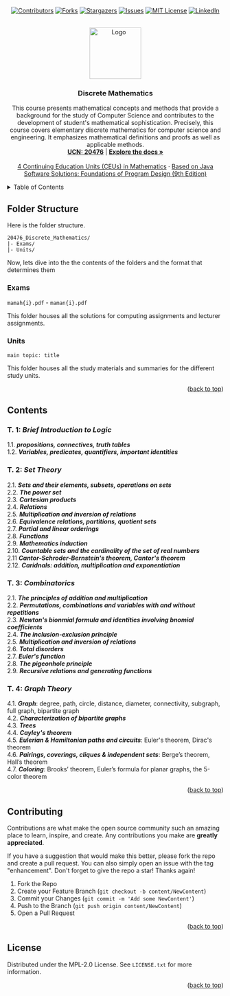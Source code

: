 <!-- Improved compatibility of back to top link: See: https://github.com/othneildrew/Best-README-Template/pull/73 -->
<a name="readme-top"></a>
<!--
*** Thanks for checking out the Best-README-Template. If you have a suggestion
*** that would make this better, please fork the repo and create a pull request
*** or simply open an issue with the tag "enhancement".
*** Don't forget to give the project a star!
*** Thanks again! Now go create something AMAZING! :D
-->



<!-- PROJECT SHIELDS -->
<!--
*** I'm using markdown "reference style" links for readability.
*** Reference links are enclosed in brackets [ ] instead of parentheses ( ).
*** See the bottom of this document for the declaration of the reference variables
*** for contributors-url, forks-url, etc. This is an optional, concise syntax you may use.
*** https://www.markdownguide.org/basic-syntax/#reference-style-links
-->
<div align="center">

[![Contributors][contributors-shield]][contributors-url]
[![Forks][forks-shield]][forks-url]
[![Stargazers][stars-shield]][stars-url]
[![Issues][issues-shield]][issues-url]
[![MIT License][license-shield]][license-url]
[![LinkedIn][linkedin-shield]][linkedin-url]

</div>


<!-- PROJECT LOGO -->
<br />
<div align="center">
  <a href="https://github.com/ladunjexa/20476_Discrete_Mathematics">
    <img src="https://cdn-icons-png.flaticon.com/512/5169/5169334.png" alt="Logo" width="120" height="120">
  </a>

<h3 align="center">Discrete Mathematics</h3>
  <p align="center">
    This course presents mathematical concepts and methods that provide a background for the study of Computer Science and contributes to the development of student's mathematical sophistication.
    Precisely, this course covers elementary discrete mathematics for computer science and engineering. It emphasizes mathematical definitions and proofs as well as applicable methods.
    <br />
    <a href="https://github.com/ladunjexa/20476_Discrete_Mathematics"><strong>UCN: 20476</strong></a> |
    <a href="https://github.com/ladunjexa/20476_Discrete_Mathematics"><strong>Explore the docs »</strong></a>
    <br />
    <br />
    <a href="https://github.com/ladunjexa/20476_Discrete_Mathematics/issues">4 Continuing Education Units (CEUs) in Mathematics</a>
    ·
    <a href="https://github.com/ladunjexa/20476_Discrete_Mathematics/issues">Based on Java Software Solutions: Foundations of Program Design (9th Edition)</a>
  </p>
</div>

<!-- TABLE OF CONTENTS -->
<details>
  <summary>Table of Contents</summary>
  <ol>
    <li>
      <a href="#folder-structure">Folder Structure</a>
    </li>
    <li><a href="#contents">Contents</a></li>
    <li><a href="#contributing">Contributing</a></li>
    <li><a href="#license">License</a></li>
  </ol>
</details>

<!-- FOLDER STRUCTURE -->
## Folder Structure

Here is the folder structure.
```
20476_Discrete_Mathematics/
|- Exams/
|- Units/
```

Now, lets dive into the the contents of the folders and the format that determines them

### Exams

`mamah{i}.pdf` - `maman{i}.pdf`

This folder houses all the solutions for computing assignments and lecturer assignments.

### Units
`main topic: title`

This folder houses all the study materials and summaries for the different study units.

<p align="right">(<a href="#readme-top">back to top</a>)</p>

<!-- CONTENTS -->
## Contents

### T. 1: *Brief Introduction to Logic*

1.1. ***propositions, connectives, truth tables***\
1.2. ***Variables, predicates, quantifiers, important identities***
    
### T. 2: *Set Theory*

2.1. ***Sets and their elements, subsets, operations on sets***\
2.2. ***The power set***\
2.3. ***Cartesian products***\
2.4. ***Relations***\
2.5. ***Multiplication and inversion of relations***\
2.6. ***Equivalence relations, partitions, quotient sets***\
2.7. ***Partial and linear orderings***\
2.8. ***Functions***\
2.9. ***Mathematics induction***\
2.10. ***Countable sets and the cardinality of the set of real numbers***\
2.11 ***Cantor-Schroder-Bernstein's theorem, Cantor's theorem***\
2.12. ***Caridnals: addition, multiplication and exponentiation***

### T. 3: *Combinatorics*

2.1. ***The principles of addition and multiplication***\
2.2. ***Permutations, combinations and variables with and without repetitions***\
2.3. ***Newton's bionmial formula and identities involving bnomial coefficients***\
2.4. ***The inclusion-exclusion principle***\
2.5. ***Multiplication and inversion of relations***\
2.6. ***Total disorders***\
2.7. ***Euler's function***\
2.8. ***The pigeonhole principle***\
2.9. ***Recursive relations and generating functions***

### T. 4: *Graph Theory*

4.1. ***Graph***: degree, path, circle, distance, diameter, connectivity, subgraph, full graph, bipartite graph\
4.2. ***Characterization of bipartite graphs***\
4.3. ***Trees***\
4.4. ***Cayley's theorem***\
4.5. ***Eulerian & Hamiltonian paths and circuits***: Euler's theorem, Dirac's theorem\
4.6. ***Pairings, coverings, cliques & independent sets***: Berge’s theorem, Hall’s theorem\
4.7. ***Coloring***: Brooks’ theorem, Euler’s formula for planar graphs, the 5-color theorem

<p align="right">(<a href="#readme-top">back to top</a>)</p>

<!-- CONTRIBUTING -->
## Contributing

Contributions are what make the open source community such an amazing place to learn, inspire, and create. Any contributions you make are **greatly appreciated**.

If you have a suggestion that would make this better, please fork the repo and create a pull request. You can also simply open an issue with the tag "enhancement".
Don't forget to give the repo a star! Thanks again!

1. Fork the Repo
2. Create your Feature Branch (`git checkout -b content/NewContent`)
3. Commit your Changes (`git commit -m 'Add some NewContent'`)
4. Push to the Branch (`git push origin content/NewContent`)
5. Open a Pull Request

<p align="right">(<a href="#readme-top">back to top</a>)</p>

<!-- LICENSE -->
## License

Distributed under the MPL-2.0 License. See `LICENSE.txt` for more information.

<p align="right">(<a href="#readme-top">back to top</a>)</p>

<!-- MARKDOWN LINKS & IMAGES -->
<!-- https://www.markdownguide.org/basic-syntax/#reference-style-links -->
[contributors-shield]: https://img.shields.io/github/contributors/ladunjexa/20476_Discrete_Mathematics.svg?style=for-the-badge
[contributors-url]: https://github.com/ladunjexa/20476_Discrete_Mathematics/graphs/contributors
[forks-shield]: https://img.shields.io/github/forks/ladunjexa/20476_Discrete_Mathematics.svg?style=for-the-badge
[forks-url]: https://github.com/ladunjexa/20476_Discrete_Mathematics/network/members
[stars-shield]: https://img.shields.io/github/stars/ladunjexa/20476_Discrete_Mathematics.svg?style=for-the-badge
[stars-url]: https://github.com/ladunjexa/20476_Discrete_Mathematics/stargazers
[issues-shield]: https://img.shields.io/github/issues/ladunjexa/20476_Discrete_Mathematics.svg?style=for-the-badge
[issues-url]: https://github.com/ladunjexa/20476_Discrete_Mathematics/issues
[license-shield]: https://img.shields.io/github/license/ladunjexa/20476_Discrete_Mathematics.svg?style=for-the-badge
[license-url]: https://github.com/ladunjexa/20476_Discrete_Mathematics/blob/master/LICENSE.txt
[linkedin-shield]: https://img.shields.io/badge/-LinkedIn-black.svg?style=for-the-badge&logo=linkedin&colorB=555
[linkedin-url]: https://linkedin.com/in/lironabutbul
[product-screenshot]: images/screenshot.png
[Assembly]: https://img.shields.io/badge/Assembly-20232A?style=for-the-badge&logo=assembly&logoColor=61DAFB
[Assembly-url]: https://www.tutorialspoint.com/assembly_programming/assembly_introduction.htm
[EasyCPU]: https://img.shields.io/badge/EasyCPU-DD0031?style=for-the-badge&logo=easycpu&logoColor=white
[EasyCPU-url]: https://citeseerx.ist.psu.edu/viewdoc/download?doi=10.1.1.622.4315&rep=rep1&type=pdf
